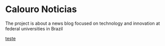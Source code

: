 # Calouro Noticias

The project is about a news blog focused on technology and innovation at federal universities in Brazil

[teste](dvp.md)
